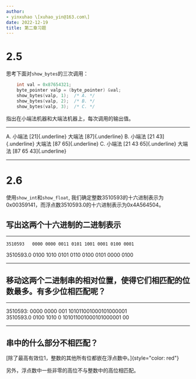 ```yaml
---
author:
- yinxuhao \[xuhao_yin@163.com\]
date: 2022-12-19
title: 第二章习题
---
```


# 2.5

思考下面对`show_bytes`的三次调用：

``` C
    int val = 0x87654321;
    byte_pointer valp = (byte_pointer) &val;
    show_bytes(valp, 1);  /* A. */
    show_bytes(valp, 2);  /* B. */
    show_bytes(valp, 3);  /* C. */
```

指出在小端法机器和大端法机器上，每次调用的输出值。

  ---- -------- ------------------------ -------- ------------------------
   A.   小端法  [21]{.underline}          大端法  [87]{.underline}
   B.   小端法  [21 43]{.underline}       大端法  [87 65]{.underline}
   C.   小端法  [21 43 65]{.underline}    大端法  [87 65 43]{.underline}
  ---- -------- ------------------------ -------- ------------------------

# 2.6

使用`show_int`和`show_float`, 我们确定整数3510593的十六进制表示为
0x00359141，而浮点数3510593.0的十六进制表示为0x4A564504。

## 写出这两个十六进制的二进制表示

  ----------- -----------------------------------------
    3510593   0000 0000 0011 0101 1001 0001 0100 0001
   3510593.0  0100 1010 0101 0110 0100 0101 0000 0100
  ----------- -----------------------------------------

## 移动这两个二进制串的相对位置，使得它们相匹配的位数最多。有多少位相匹配呢？

  ----------- --------------- ----------------------- ----
   3510593:     0000 0000 001 101011001000101000001   
   3510593.0      0100 1010 0 101011001000101000001     00
  ----------- --------------- ----------------------- ----

## 串中的什么部分不相匹配？

[除了最高有效位1，整数的其他所有位都嵌在浮点数中。]{style="color: red"}

另外，浮点数中一些非零的高位不与整数中的高位相匹配。
